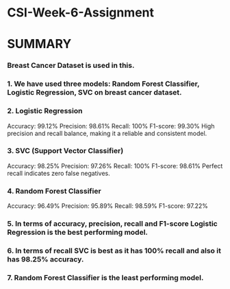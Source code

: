 # CSI-Week-6-Assignment
# SUMMARY

### Breast Cancer Dataset is used in this.
### 1. We have used three models: Random Forest Classifier, Logistic Regression, SVC on breast cancer dataset.
### 2. Logistic Regression
Accuracy: 99.12%
Precision: 98.61%
Recall: 100%
F1-score: 99.30%
High precision and recall balance, making it a reliable and consistent model.
### 3. SVC (Support Vector Classifier)
Accuracy: 98.25%
Precision: 97.26%
Recall: 100%
F1-score: 98.61%
Perfect recall indicates zero false negatives.
### 4. Random Forest Classifier
Accuracy: 96.49%
Precision: 95.89%
Recall: 98.59%
F1-score: 97.22%
### 5. In terms of accuracy, precision, recall and F1-score Logistic Regression is the best performing model.
### 6. In terms of recall SVC is best as it has 100% recall and also it has 98.25% accuracy.
### 7. Random Forest Classifier is the least performing model.
